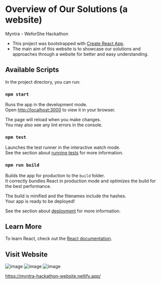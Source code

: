 # Overview of Our Solutions (a website)
Myntra - WeforShe Hackathon

- This project was bootstrapped with [Create React App](https://github.com/facebook/create-react-app).
- The main aim of this website is to showcase our solutions and approaches through a website for better and easy understanding.

## Available Scripts

In the project directory, you can run:

### `npm start`

Runs the app in the development mode.\
Open [http://localhost:3000](http://localhost:3000) to view it in your browser.

The page will reload when you make changes.\
You may also see any lint errors in the console.

### `npm test`

Launches the test runner in the interactive watch mode.\
See the section about [running tests](https://facebook.github.io/create-react-app/docs/running-tests) for more information.

### `npm run build`

Builds the app for production to the `build` folder.\
It correctly bundles React in production mode and optimizes the build for the best performance.

The build is minified and the filenames include the hashes.\
Your app is ready to be deployed!

See the section about [deployment](https://facebook.github.io/create-react-app/docs/deployment) for more information.

## Learn More

To learn React, check out the [React documentation](https://reactjs.org/).

## Visit Website
![image](https://github.com/user-attachments/assets/c8d51d8d-3ddf-44d5-ba5a-24d8506ec7da)
![image](https://github.com/user-attachments/assets/abf823a9-8541-45d4-98f1-b4ae9b10be7a)
![image](https://github.com/user-attachments/assets/80547f86-8c6b-4aeb-af33-cd9de8cd1705)


https://myntra-hackathon-website.netlify.app/
